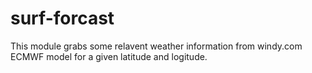 # surf-forcast
This module grabs some relavent weather information from windy.com ECMWF model for a given latitude and logitude.
